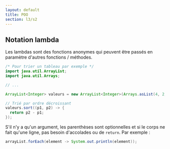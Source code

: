 ```yaml
---
layout: default
title: POO
section: l3/s2
---
```


## Notation lambda

Les lambdas sont des fonctions anonymes qui peuvent être passés en paramètre
d'autres fonctions / méthodes.

~~~java
/* Pour trier un tableau par exemple */
import java.util.ArrayList;
import java.util.Arrays;

// ...

ArrayList<Integer> valeurs = new ArrayList<Integer>(Arrays.asList(4, 2, 1, 3, 5));

// Trié par ordre décroissant
valeurs.sort((p1, p2) -> {
  return p2 - p1;
});
~~~

S'il n'y a qu'un argument, les parenthèses sont optionnelles et si le corps ne fait
qu'une ligne, pas besoin d'accolades ou de `return`. Par exemple :

~~~java
arrayList.forEach(element -> System.out.println(element));
~~~
